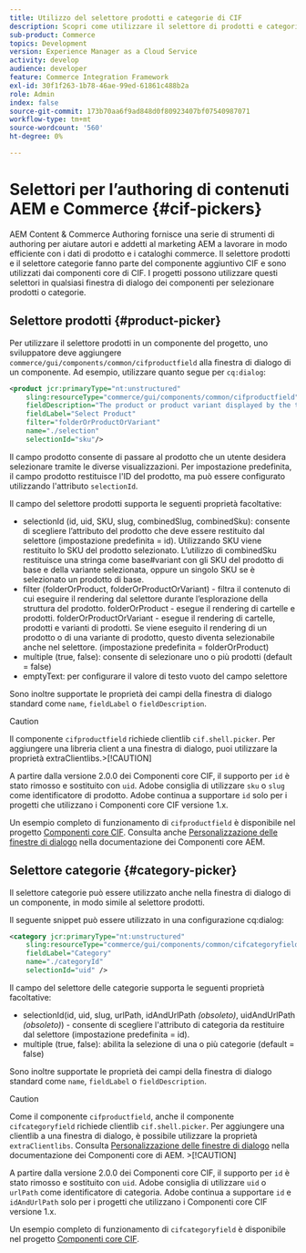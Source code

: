 ```yaml
---
title: Utilizzo del selettore prodotti e categorie di CIF
description: Scopri come utilizzare il selettore di prodotti e categorie CIF nei componenti commerce del cliente per supportare autori ed esperti di marketing nell’utilizzo efficiente dei dati di catalogo e dei prodotti commerce.
sub-product: Commerce
topics: Development
version: Experience Manager as a Cloud Service
activity: develop
audience: developer
feature: Commerce Integration Framework
exl-id: 30f1f263-1b78-46ae-99ed-61861c488b2a
role: Admin
index: false
source-git-commit: 173b70aa6f9ad848d0f80923407bf07540987071
workflow-type: tm+mt
source-wordcount: '560'
ht-degree: 0%

---
```


# Selettori per l’authoring di contenuti AEM e Commerce {#cif-pickers}

AEM Content &amp; Commerce Authoring fornisce una serie di strumenti di authoring per aiutare autori e addetti al marketing AEM a lavorare in modo efficiente con i dati di prodotto e i cataloghi commerce. Il selettore prodotti e il selettore categorie fanno parte del componente aggiuntivo CIF e sono utilizzati dai componenti core di CIF. I progetti possono utilizzare questi selettori in qualsiasi finestra di dialogo dei componenti per selezionare prodotti o categorie.

## Selettore prodotti {#product-picker}

Per utilizzare il selettore prodotti in un componente del progetto, uno sviluppatore deve aggiungere `commerce/gui/components/common/cifproductfield` alla finestra di dialogo di un componente. Ad esempio, utilizzare quanto segue per `cq:dialog`:

```xml
<product jcr:primaryType="nt:unstructured"
    sling:resourceType="commerce/gui/components/common/cifproductfield"
    fieldDescription="The product or product variant displayed by the teaser"
    fieldLabel="Select Product"
    filter="folderOrProductOrVariant"
    name="./selection"
    selectionId="sku"/>
```

Il campo prodotto consente di passare al prodotto che un utente desidera selezionare tramite le diverse visualizzazioni. Per impostazione predefinita, il campo prodotto restituisce l&#39;ID del prodotto, ma può essere configurato utilizzando l&#39;attributo `selectionId`.

Il campo del selettore prodotti supporta le seguenti proprietà facoltative:

- selectionId (id, uid, SKU, slug, combinedSlug, combinedSku): consente di scegliere l’attributo del prodotto che deve essere restituito dal selettore (impostazione predefinita = id). Utilizzando SKU viene restituito lo SKU del prodotto selezionato. L’utilizzo di combinedSku restituisce una stringa come base#variant con gli SKU del prodotto di base e della variante selezionata, oppure un singolo SKU se è selezionato un prodotto di base.
- filter (folderOrProduct, folderOrProductOrVariant) - filtra il contenuto di cui eseguire il rendering dal selettore durante l’esplorazione della struttura del prodotto. folderOrProduct - esegue il rendering di cartelle e prodotti. folderOrProductOrVariant - esegue il rendering di cartelle, prodotti e varianti di prodotti. Se viene eseguito il rendering di un prodotto o di una variante di prodotto, questo diventa selezionabile anche nel selettore. (impostazione predefinita = folderOrProduct)
- multiple (true, false): consente di selezionare uno o più prodotti (default = false)
- emptyText: per configurare il valore di testo vuoto del campo selettore

Sono inoltre supportate le proprietà dei campi della finestra di dialogo standard come `name`, `fieldLabel` o `fieldDescription`.

>[!CAUTION]
>
>Il componente `cifproductfield` richiede clientlib `cif.shell.picker`. Per aggiungere una libreria client a una finestra di dialogo, puoi utilizzare la proprietà extraClientlibs.
>&#x200B;>[!CAUTION]
>
>A partire dalla versione 2.0.0 dei Componenti core CIF, il supporto per `id` è stato rimosso e sostituito con `uid`. Adobe consiglia di utilizzare `sku` o `slug` come identificatore di prodotto. Adobe continua a supportare `id` solo per i progetti che utilizzano i Componenti core CIF versione 1.x.

Un esempio completo di funzionamento di `cifproductfield` è disponibile nel progetto [Componenti core CIF](https://github.com/adobe/aem-core-cif-components/blob/master/ui.apps/src/main/content/jcr_root/apps/core/cif/components/commerce/productteaser/v1/productteaser/_cq_dialog/.content.xml). Consulta anche [Personalizzazione delle finestre di dialogo](https://experienceleague.adobe.com/docs/experience-manager-core-components/using/developing/customizing.html?lang=it#customizing-dialogs) nella documentazione dei Componenti core AEM.

## Selettore categorie {#category-picker}

Il selettore categorie può essere utilizzato anche nella finestra di dialogo di un componente, in modo simile al selettore prodotti.

Il seguente snippet può essere utilizzato in una configurazione cq:dialog:

```xml
<category jcr:primaryType="nt:unstructured" 
    sling:resourceType="commerce/gui/components/common/cifcategoryfield" 
    fieldLabel="Category" 
    name="./categoryId" 
    selectionId="uid" />
```

Il campo del selettore delle categorie supporta le seguenti proprietà facoltative:

- selectionId(id, uid, slug, urlPath, idAndUrlPath _(obsoleto)_, uidAndUrlPath _(obsoleto)_) - consente di scegliere l&#39;attributo di categoria da restituire dal selettore (impostazione predefinita = id).
- multiple (true, false): abilita la selezione di una o più categorie (default = false)

Sono inoltre supportate le proprietà dei campi della finestra di dialogo standard come `name`, `fieldLabel` o `fieldDescription`.

>[!CAUTION]
>
>Come il componente `cifproductfield`, anche il componente `cifcategoryfield` richiede clientlib `cif.shell.picker`. Per aggiungere una clientlib a una finestra di dialogo, è possibile utilizzare la proprietà `extraClientlibs`. Consulta [Personalizzazione delle finestre di dialogo](https://experienceleague.adobe.com/docs/experience-manager-core-components/using/developing/customizing.html?lang=it#customizing-dialogs) nella documentazione dei Componenti core di AEM.
>&#x200B;>[!CAUTION]
>
>A partire dalla versione 2.0.0 dei Componenti core CIF, il supporto per `id` è stato rimosso e sostituito con `uid`. Adobe consiglia di utilizzare `uid` o `urlPath` come identificatore di categoria. Adobe continua a supportare `id` e `idAndUrlPath` solo per i progetti che utilizzano i Componenti core CIF versione 1.x.

Un esempio completo di funzionamento di `cifcategoryfield` è disponibile nel progetto [Componenti core CIF](https://github.com/adobe/aem-core-cif-components/blob/master/ui.apps/src/main/content/jcr_root/apps/core/cif/components/commerce/featuredcategorylist/v1/featuredcategorylist/_cq_dialog/.content.xml).
